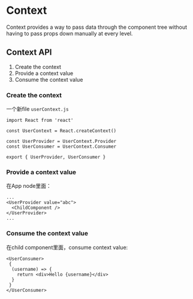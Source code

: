 # Context 
Context provides a way to pass data through the component tree without having to pass props down manually at every level.   

## Context API
1. Create the context
2. Provide a context value
3. Consume the context value 

### Create the context
一个新file `userContext.js`   
```
import React from 'react'

const UserContext = React.createContext()

const UserProvider = UserContext.Provider
const UserConsumer = UserContext.Consumer

export { UserProvider, UserConsumer }
```
### Provide a context value
在App node里面：
```
...
<UserProvider value="abc">
  <ChildComponent />
</UserProvider>
...
```
### Consume the context value
在child component里面，consume context value:
```
<UserConsumer>
 {
  (username) => {
    return <div>Hello {username}</div>
  }
 }
</UserConsumer>
```
